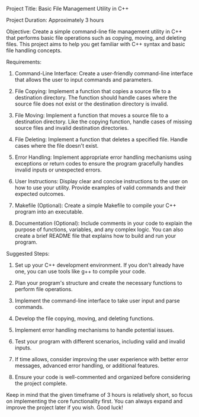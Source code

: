 Project Title: Basic File Management Utility in C++

Project Duration: Approximately 3 hours

Objective:
Create a simple command-line file management utility in C++ that performs basic file operations such as copying, moving, and deleting files. This project aims to help you get familiar with C++ syntax and basic file handling concepts.

Requirements:
1. Command-Line Interface:
   Create a user-friendly command-line interface that allows the user to input commands and parameters.

2. File Copying:
   Implement a function that copies a source file to a destination directory. The function should handle cases where the source file does not exist or the destination directory is invalid.

3. File Moving:
   Implement a function that moves a source file to a destination directory. Like the copying function, handle cases of missing source files and invalid destination directories.

4. File Deleting:
   Implement a function that deletes a specified file. Handle cases where the file doesn't exist.

5. Error Handling:
   Implement appropriate error handling mechanisms using exceptions or return codes to ensure the program gracefully handles invalid inputs or unexpected errors.

6. User Instructions:
   Display clear and concise instructions to the user on how to use your utility. Provide examples of valid commands and their expected outcomes.

7. Makefile (Optional):
   Create a simple Makefile to compile your C++ program into an executable.

8. Documentation (Optional):
   Include comments in your code to explain the purpose of functions, variables, and any complex logic. You can also create a brief README file that explains how to build and run your program.

Suggested Steps:
1. Set up your C++ development environment. If you don't already have one, you can use tools like g++ to compile your code.

2. Plan your program's structure and create the necessary functions to perform file operations.

3. Implement the command-line interface to take user input and parse commands.

4. Develop the file copying, moving, and deleting functions.

5. Implement error handling mechanisms to handle potential issues.

6. Test your program with different scenarios, including valid and invalid inputs.

7. If time allows, consider improving the user experience with better error messages, advanced error handling, or additional features.

8. Ensure your code is well-commented and organized before considering the project complete.

Keep in mind that the given timeframe of 3 hours is relatively short, so focus on implementing the core functionality first. You can always expand and improve the project later if you wish. Good luck!